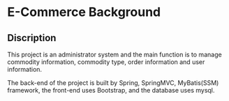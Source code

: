 # E-Commerce Background


## Discription

This project is an administrator system and the main function is to manage commodity information, commodity type, order information and user information.


The back-end of the project is built by Spring, SpringMVC, MyBatis(SSM) framework, the front-end uses Bootstrap, and the database uses mysql.